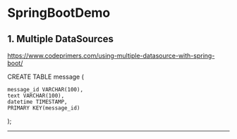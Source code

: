 # SpringBootDemo

## 1. Multiple DataSources 

https://www.codeprimers.com/using-multiple-datasource-with-spring-boot/


CREATE TABLE message (

    message_id VARCHAR(100),
    text VARCHAR(100),
    datetime TIMESTAMP,
    PRIMARY KEY(message_id)
);

---
